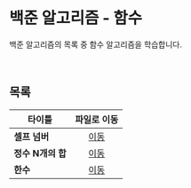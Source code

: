 # 백준 알고리즘 - 함수
백준 알고리즘의 목록 중 함수 알고리즘을 학습합니다.   

<br/>

## 목록
|타이틀|파일로 이동|
|---|:---:|
|**셀프 넘버**|[이동](https://github.com/Hschan2/Algorithm-Study/blob/master/BaekJoon/%ED%95%A8%EC%88%98/%EC%85%80%ED%94%84%20%EB%84%98%EB%B2%84.c)|
|**정수 N개의 합**|[이동](https://github.com/Hschan2/Algorithm-Study/blob/master/BaekJoon/%ED%95%A8%EC%88%98/%EC%A0%95%EC%88%98%20N%EA%B0%9C%EC%9D%98%20%ED%95%A9.c)|
|**한수**|[이동](https://github.com/Hschan2/Algorithm-Study/blob/master/BaekJoon/%ED%95%A8%EC%88%98/%ED%95%9C%EC%88%98.c)|
